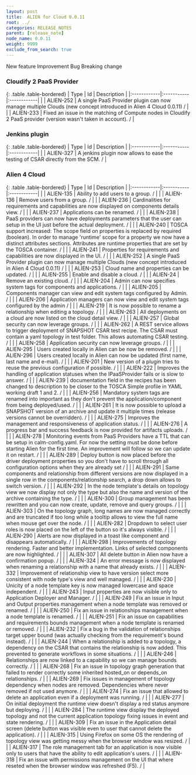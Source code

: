 ```yaml
---
layout: post
title:  ALIEN for Cloud 0.0.11
root: ../
categories: RELEASE_NOTES
parent: [release_note]
node_name: 0.0.11
weight: 9999
exclude_from_search: true
---
```





<i class="fa fa-plus text-success"></i> New feature <i class="fa fa-level-up text-primary"></i> Improvement  <i class="fa fa-bug text-danger"></i> Bug <i class="fa fa-exclamation-triangle text-warning"></i> Breaking change


### Cloudify 2 PaaS Provider



  {: .table .table-bordered}
  | Type        | Id         | Description |
  |:------------|:-----------|:------------|
    |  <i class="fa fa-plus text-success"></i> | ALIEN-252 | A single PaaS Provider plugin can now manage multiple Clouds (new concept introduced in Alien 4 Cloud 0.0.11) /  |
        |  <i class="fa fa-bug text-danger"></i> | ALIEN-233 | Fixed an issue in the matching of Compute nodes in Cloudify 2 PaaS provider (version wasn't taken in account). /  |
  


### Jenkins plugin



  {: .table .table-bordered}
  | Type        | Id         | Description |
  |:------------|:-----------|:------------|
    |  <i class="fa fa-plus text-success"></i> | ALIEN-327 | A jenkins plugin now allows to ease the testing of CSAR directly from the SCM. /  |
      


### Alien 4 Cloud



  {: .table .table-bordered}
  | Type        | Id         | Description |
  |:------------|:-----------|:------------|
    |  <i class="fa fa-plus text-success"></i> | ALIEN-135 | Ability to add users to a group. /  |
    |  <i class="fa fa-plus text-success"></i> | ALIEN-136 | Remove users from a group. /  |
    |  <i class="fa fa-plus text-success"></i> | ALIEN-236 | Cardinalities for requirements and capabilities are now displayed on components details view. /  |
    |  <i class="fa fa-plus text-success"></i> | ALIEN-237 | Applications can be renamed. /  |
    |  <i class="fa fa-plus text-success"></i> | ALIEN-238 | PaaS providers can now have deployments parameters that the user can setup in the UI just before the actual deployment. /  |
    |  <i class="fa fa-plus text-success"></i> | ALIEN-240 | TOSCA support increased: The scope field on properties is replaced by required (boolean). In order to manage 'runtime' scope for a property we now have a distinct attributes sections. Attributes are runtime properties that are set by the TOSCA container. /  |
    |  <i class="fa fa-plus text-success"></i> | ALIEN-241 | Properties for requirements and capabilities are now displayed in the UI. /  |
    |  <i class="fa fa-plus text-success"></i> | ALIEN-252 | A single PaaS Provider plugin can now manage multiple Clouds (new concept introduced in Alien 4 Cloud 0.0.11) /  |
    |  <i class="fa fa-plus text-success"></i> | ALIEN-253 | Cloud name and properties can be updated. /  |
    |  <i class="fa fa-plus text-success"></i> | ALIEN-255 | Enable and disable a cloud. /  |
    |  <i class="fa fa-plus text-success"></i> | ALIEN-24 | Remove an existing cloud. /  |
    |  <i class="fa fa-plus text-success"></i> | ALIEN-204 | Admin can now specifies system tags for components and applications. /  |
    |  <i class="fa fa-plus text-success"></i> | ALIEN-205 | Components manager can view and edit system tags configured by Admin. /  |
    |  <i class="fa fa-plus text-success"></i> | ALIEN-206 | Application managers can now view and edit system tags configured by the admin /  |
    |  <i class="fa fa-plus text-success"></i> | ALIEN-219 | It is now possible to rename a relationship when editing a topology. /  |
    |  <i class="fa fa-plus text-success"></i> | ALIEN-263 | All deployments on a cloud are now listed on the cloud detail view. /  |
    |  <i class="fa fa-plus text-success"></i> | ALIEN-257 | Global security can now leverage groups. /  |
    |  <i class="fa fa-plus text-success"></i> | ALIEN-262 | A REST service allows to trigger deployment of SNAPSHOT CSAR test recipe. The CSAR  must contain a yaml topology in test folder. This allows automating CSAR testing. /  |
    |  <i class="fa fa-plus text-success"></i> | ALIEN-258 | Application security can now leverage groups. /  |
    |  <i class="fa fa-plus text-success"></i> | ALIEN-295 | Users created locally in Alien can be now be removed. /  |
    |  <i class="fa fa-plus text-success"></i> | ALIEN-296 | Users created locally in Alien can now be updated (first name, last name and e-mail). /  |
      |  <i class="fa fa-level-up text-primary"></i> | ALIEN-201 | New version of a plugin tries to reuse the previous configuration if possible. /  |
    |  <i class="fa fa-level-up text-primary"></i> | ALIEN-222 | Improves the handling of application statuses when the IPaaSProvider fails or is slow to answer. /  |
    |  <i class="fa fa-level-up text-primary"></i> | ALIEN-239 | documentation field in the recipes has been changed to description to be closer to the TOSCA Simple profile in YAML working draft 1 and 2. /  |
    |  <i class="fa fa-level-up text-primary"></i> | ALIEN-256 | Mandatory system tags are renamed into important as they don't prevent the application/component from being deployed/used. /  |
    |  <i class="fa fa-level-up text-primary"></i> | ALIEN-261 | It is now possible to upload a SNAPSHOT version of an archive and update it multiple times (release versions cannot be overridden). /  |
    |  <i class="fa fa-level-up text-primary"></i> | ALIEN-275 | Improves the management and responsiveness of application status. /  |
    |  <i class="fa fa-level-up text-primary"></i> | ALIEN-276 | A progress bar and success feedback is now provided for artifacts uploads. /  |
    |  <i class="fa fa-level-up text-primary"></i> | ALIEN-278 | Monitoring events from PaaS Providers have a TTL that can be setup in calm-config.yaml. For now the setting must be done before starting Alien for the first time. An improvement will follow so we can update it on restart. /  |
    |  <i class="fa fa-level-up text-primary"></i> | ALIEN-289 | Deploy button is now placed before the driver deployment properties so you don't have to scroll through all configuration options when they are already set /  |
    |  <i class="fa fa-level-up text-primary"></i> | ALIEN-291 | Same components and relationship from different versions are now displayed in a single row in the components/relationship search, a drop down allows to switch version. /  |
    |  <i class="fa fa-level-up text-primary"></i> | ALIEN-292 | In the node template's details on topology view we now display not only the type but also the name and version of the archive containing the type. /  |
    |  <i class="fa fa-level-up text-primary"></i> | ALIEN-300 | Group management has been rewritten and you can now create, update, remove and query groups. /  |
    |  <i class="fa fa-level-up text-primary"></i> | ALIEN-303 | On the topology graph, long names are now managed correctly and are truncated if too long while a tooltip allows to view the full name when mouse get over the node. /  |
    |  <i class="fa fa-level-up text-primary"></i> | ALIEN-282 | Dropdown to select user roles is now placed on the left of the button so it's always visible. /  |
    |  <i class="fa fa-level-up text-primary"></i> | ALIEN-290 | Alerts are now displayed in a toast like component and disappears automatically. /  |
    |  <i class="fa fa-level-up text-primary"></i> | ALIEN-298 | Improvements of topology rendering. Faster and better implementation. Links of selected components are now highlighted. /  |
    |  <i class="fa fa-level-up text-primary"></i> | ALIEN-307 | All delete button in Alien now have a confirmation popup. /  |
    |  <i class="fa fa-level-up text-primary"></i> | ALIEN-324 | An error message is now displayed when renaming a relationship with a name that already exists. /  |
    |  <i class="fa fa-level-up text-primary"></i> | ALIEN-332 | Improvement of relationship view to have version select more consistent with node type's view and well managed. /  |
      |  <i class="fa fa-bug text-danger"></i> | ALIEN-230 | Unicity of a node template key is now managed lowercase and space independent. /  |
    |  <i class="fa fa-bug text-danger"></i> | ALIEN-243 | Input properties are now visible only to Application Deployer and Manager. /  |
    |  <i class="fa fa-bug text-danger"></i> | ALIEN-249 | Fix an issue in Input and Output properties management when a node template was removed or renamed. /  |
    |  <i class="fa fa-bug text-danger"></i> | ALIEN-250 | Fix an issue in relationships management when a node template is renamed. /  |
    |  <i class="fa fa-bug text-danger"></i> | ALIEN-251 | Fix an issue on capabilities and requirements bounds management when a node template is renamed or removed. /  |
    |  <i class="fa fa-bug text-danger"></i> | ALIEN-232 | Fix a bug in the validation of relationships target upper bound (was actually checking from the requirement's bound instead). /  |
    |  <i class="fa fa-bug text-danger"></i> | ALIEN-244 | When a relationship is added to a topology, a dependency on the CSAR that contains the relationship is now added. This prevented to generate workflows in some situations. /  |
    |  <i class="fa fa-bug text-danger"></i> | ALIEN-246 | Relationships are now linked to a capability so we can manage bounds correctly. /  |
    |  <i class="fa fa-bug text-danger"></i> | ALIEN-268 | Fix an issue in topology graph generation that failed to render correctly some inherited hosted_on or depends_on relationships. /  |
    |  <i class="fa fa-bug text-danger"></i> | ALIEN-269 | Fix issues in management of topology dependency when nodes are removed. Dependencies where never removed if not used anymore. /  |
    |  <i class="fa fa-bug text-danger"></i> | ALIEN-274 | Fix an issue that allowed to delete an application even if a deployment was running. /  |
    |  <i class="fa fa-bug text-danger"></i> | ALIEN-277 | On initial deployment the runtime view doesn't display a red status anymore but deploying. /  |
    |  <i class="fa fa-bug text-danger"></i> | ALIEN-284 | The runtime view display the deployed topology and not the current application topology fixing issues in event and state rendering. /  |
    |  <i class="fa fa-bug text-danger"></i> | ALIEN-309 | Fix an issue in the Application detail screen (delete button was visible even to user that cannot delete the application). /  |
    |  <i class="fa fa-bug text-danger"></i> | ALIEN-315 | Using Firefox on some OS the rendering of topology view was getting messy when the browser window was resized. /  |
    |  <i class="fa fa-bug text-danger"></i> | ALIEN-317 | The role management tab for an application is now visible only to users that have the ability to edit application's users. /  |
    |  <i class="fa fa-bug text-danger"></i> | ALIEN-318 | Fix an issue with permissions management on the UI that where reseted when the browser window was refreshed (F5). /  |
  

